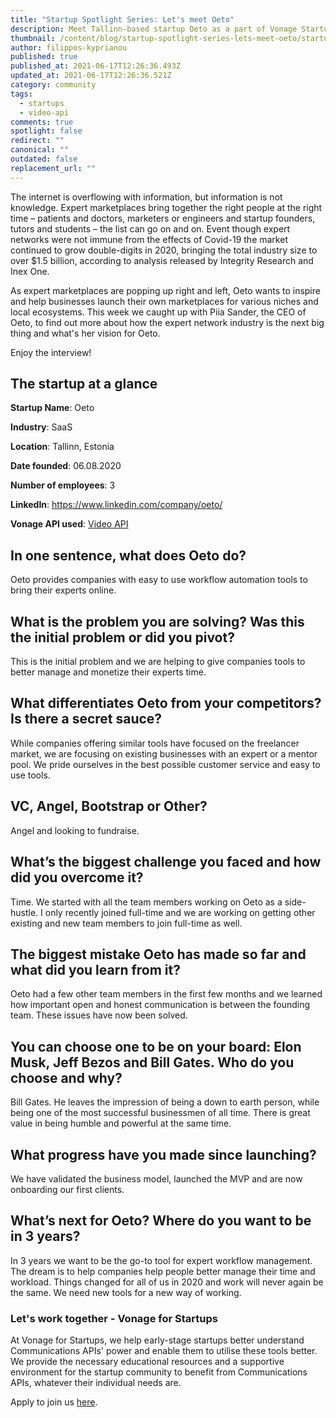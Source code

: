 ```yaml
---
title: "Startup Spotlight Series: Let's meet Oeto"
description: Meet Tallinn-based startup Oeto as a part of Vonage Startup Spotlight series.
thumbnail: /content/blog/startup-spotlight-series-lets-meet-oeto/startups_oeto_1200x600.png
author: filippos-kyprianou
published: true
published_at: 2021-06-17T12:26:36.493Z
updated_at: 2021-06-17T12:26:36.521Z
category: community
tags:
  - startups
  - video-api
comments: true
spotlight: false
redirect: ""
canonical: ""
outdated: false
replacement_url: ""
---
```

The internet is overflowing with information, but information is not knowledge. Expert marketplaces bring together the right people at the right time – patients and doctors, marketers or engineers and startup founders, tutors and students – the list can go on and on. Event though expert networks were not immune from the effects of Covid-19 the market continued to grow double-digits in 2020, bringing the total industry size to over $1.5 billion, according to analysis released by Integrity Research and Inex One.

As expert marketplaces are popping up right and left, Oeto wants to inspire and help businesses launch their own marketplaces for various niches and local ecosystems. This week we caught up with Piia Sander, the CEO of Oeto, to find out more about how the expert network industry is the next big thing and what's her vision for Oeto.

Enjoy the interview!

## The startup at a glance

**Startup Name**: Oeto

**Industry**: SaaS

**Location**: Tallinn, Estonia

**Date founded**: 06.08.2020

**Number of employees**: 3

**LinkedIn**: <https://www.linkedin.com/company/oeto/>

**Vonage API used**: [Video API](https://tokbox.com/developer/guides/basics/)

## In one sentence, what does Oeto do?

Oeto provides companies with easy to use workflow automation tools to bring their experts online.

## What is the problem you are solving? Was this the initial problem or did you pivot?

This is the initial problem and we are helping to give companies tools to better manage and monetize their experts time.

## What differentiates Oeto from your competitors? Is there a secret sauce?

While companies offering similar tools have focused on the freelancer market, we are focusing on existing businesses with an expert or a mentor pool. We pride ourselves in the best possible customer service and easy to use tools. 

## VC, Angel, Bootstrap or Other?

Angel and looking to fundraise.

## What’s the biggest challenge you faced and how did you overcome it?

Time. We started with all the team members working on Oeto as a side-hustle. I only recently joined full-time and we are working on getting other existing and new team members to join full-time as well.

## The biggest mistake Oeto has made so far and what did you learn from it?

Oeto had a few other team members in the first few months and we learned how important open and honest communication is between the founding team. These issues have now been solved.

## You can choose one to be on your board: Elon Musk, Jeff Bezos and Bill Gates. Who do you choose and why? 

Bill Gates. He leaves the impression of being a down to earth person, while being one of the most successful businessmen of all time. There is great value in being humble and powerful at the same time.

## What progress have you made since launching? 

We have validated the business model, launched the MVP and are now onboarding our first clients. 

## What’s next for Oeto? Where do you want to be in 3 years?

In 3 years we want to be the go-to tool for expert workflow management. The dream is to help companies help people better manage their time and workload. Things changed for all of us in 2020 and work will never again be the same. We need new tools for a new way of working. 

### Let's work together - Vonage for Startups

At Vonage for Startups, we help early-stage startups better understand Communications APIs' power and enable them to utilise these tools better. We provide the necessary educational resources and a supportive environment for the startup community to benefit from Communications APIs, whatever their individual needs are.

Apply to join us [here](https://vonage.dev/3d093hA).